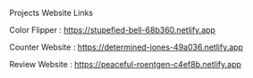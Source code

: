 Projects Website Links

Color Flipper : https://stupefied-bell-68b360.netlify.app

Counter Website : https://determined-jones-49a036.netlify.app

Review Website : https://peaceful-roentgen-c4ef8b.netlify.app
